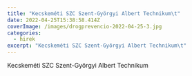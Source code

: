 ```yaml
---
title: "Kecskeméti SZC Szent-Györgyi Albert Technikum\t"
date: 2022-04-25T15:38:58.414Z
coverImage: /images/drogprevencio-2022-04-25-3.jpg
categories:
  - hirek
excerpt: "Kecskeméti SZC Szent-Györgyi Albert Technikum\t"
---
```

Kecskeméti SZC Szent-Györgyi Albert Technikum